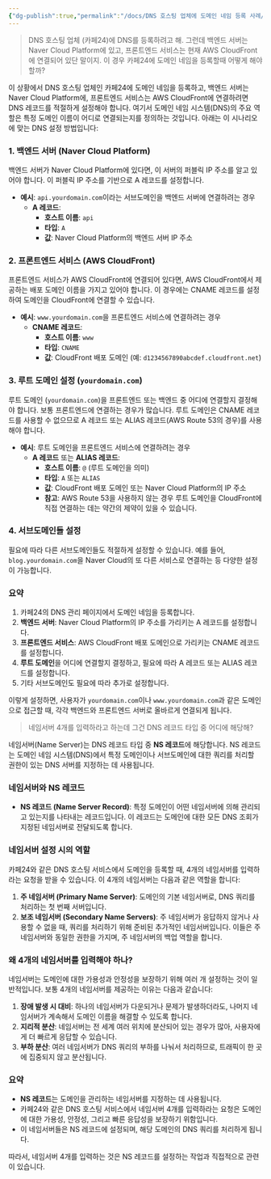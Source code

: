 ```yaml
---
{"dg-publish":true,"permalink":"/docs/DNS 호스팅 업체에 도메인 네임 등록 사례/","title":"DNS 호스팅 업체에 도메인 네임 등록 사례"}
---
```



> DNS 호스팅 업체 (카페24)에 DNS를 등록하려고 해. 그런데 백엔드 서버는 Naver Cloud Platform에 있고, 프론트엔드 서비스는 현재 AWS CloudFront에 연결되어 있단 말이지. 이 경우 카페24에 도메인 네임을 등록할때 어떻게 해야할까?

이 상황에서 DNS 호스팅 업체인 카페24에 도메인 네임을 등록하고, 백엔드 서버는 Naver Cloud Platform에, 프론트엔드 서비스는 AWS CloudFront에 연결하려면 DNS 레코드를 적절하게 설정해야 합니다. 여기서 도메인 네임 시스템(DNS)의 주요 역할은 특정 도메인 이름이 어디로 연결되는지를 정의하는 것입니다. 아래는 이 시나리오에 맞는 DNS 설정 방법입니다:

### 1. 백엔드 서버 (Naver Cloud Platform)

백엔드 서버가 Naver Cloud Platform에 있다면, 이 서버의 퍼블릭 IP 주소를 알고 있어야 합니다. 이 퍼블릭 IP 주소를 기반으로 A 레코드를 설정합니다.

- **예시**: `api.yourdomain.com`이라는 서브도메인을 백엔드 서버에 연결하려는 경우
  - **A 레코드**:
    - **호스트 이름**: `api`
    - **타입**: `A`
    - **값**: Naver Cloud Platform의 백엔드 서버 IP 주소

### 2. 프론트엔드 서비스 (AWS CloudFront)

프론트엔드 서비스가 AWS CloudFront에 연결되어 있다면, AWS CloudFront에서 제공하는 배포 도메인 이름을 가지고 있어야 합니다. 이 경우에는 CNAME 레코드를 설정하여 도메인을 CloudFront에 연결할 수 있습니다.

- **예시**: `www.yourdomain.com`을 프론트엔드 서비스에 연결하려는 경우
  - **CNAME 레코드**:
    - **호스트 이름**: `www`
    - **타입**: `CNAME`
    - **값**: CloudFront 배포 도메인 (예: `d1234567890abcdef.cloudfront.net`)

### 3. 루트 도메인 설정 (`yourdomain.com`)

루트 도메인 (`yourdomain.com`)을 프론트엔드 또는 백엔드 중 어디에 연결할지 결정해야 합니다. 보통 프론트엔드에 연결하는 경우가 많습니다. 루트 도메인은 CNAME 레코드를 사용할 수 없으므로 A 레코드 또는 ALIAS 레코드(AWS Route 53의 경우)를 사용해야 합니다.

- **예시**: 루트 도메인을 프론트엔드 서비스에 연결하려는 경우
  - **A 레코드** 또는 **ALIAS 레코드**:
    - **호스트 이름**: `@` (루트 도메인을 의미)
    - **타입**: `A` 또는 `ALIAS`
    - **값**: CloudFront 배포 도메인 또는 Naver Cloud Platform의 IP 주소
    - **참고**: AWS Route 53을 사용하지 않는 경우 루트 도메인을 CloudFront에 직접 연결하는 데는 약간의 제약이 있을 수 있습니다.

### 4. 서브도메인들 설정

필요에 따라 다른 서브도메인들도 적절하게 설정할 수 있습니다. 예를 들어, `blog.yourdomain.com`을 Naver Cloud의 또 다른 서비스로 연결하는 등 다양한 설정이 가능합니다.

### 요약

1. 카페24의 DNS 관리 페이지에서 도메인 네임을 등록합니다.
2. **백엔드 서버**: Naver Cloud Platform의 IP 주소를 가리키는 A 레코드를 설정합니다.
3. **프론트엔드 서비스**: AWS CloudFront 배포 도메인으로 가리키는 CNAME 레코드를 설정합니다.
4. **루트 도메인**을 어디에 연결할지 결정하고, 필요에 따라 A 레코드 또는 ALIAS 레코드를 설정합니다.
5. 기타 서브도메인도 필요에 따라 추가로 설정합니다.

이렇게 설정하면, 사용자가 `yourdomain.com`이나 `www.yourdomain.com`과 같은 도메인으로 접근할 때, 각각 백엔드와 프론트엔드 서버로 올바르게 연결되게 됩니다.

> 네임서버 4개를 입력하라고 하는데 그건 DNS 레코드 타입 중 어디에 해당해?

네임서버(Name Server)는 DNS 레코드 타입 중 **NS 레코드**에 해당합니다. NS 레코드는 도메인 네임 시스템(DNS)에서 특정 도메인이나 서브도메인에 대한 쿼리를 처리할 권한이 있는 DNS 서버를 지정하는 데 사용됩니다. 

### 네임서버와 NS 레코드

- **NS 레코드 (Name Server Record)**: 특정 도메인이 어떤 네임서버에 의해 관리되고 있는지를 나타내는 레코드입니다. 이 레코드는 도메인에 대한 모든 DNS 조회가 지정된 네임서버로 전달되도록 합니다.

### 네임서버 설정 시의 역할

카페24와 같은 DNS 호스팅 서비스에서 도메인을 등록할 때, 4개의 네임서버를 입력하라는 요청을 받을 수 있습니다. 이 4개의 네임서버는 다음과 같은 역할을 합니다:

1. **주 네임서버 (Primary Name Server)**: 도메인의 기본 네임서버로, DNS 쿼리를 처리하는 첫 번째 서버입니다.
2. **보조 네임서버 (Secondary Name Servers)**: 주 네임서버가 응답하지 않거나 사용할 수 없을 때, 쿼리를 처리하기 위해 준비된 추가적인 네임서버입니다. 이들은 주 네임서버와 동일한 권한을 가지며, 주 네임서버의 백업 역할을 합니다.

### 왜 4개의 네임서버를 입력해야 하나?

네임서버는 도메인에 대한 가용성과 안정성을 보장하기 위해 여러 개 설정하는 것이 일반적입니다. 보통 4개의 네임서버를 제공하는 이유는 다음과 같습니다:

1. **장애 발생 시 대비**: 하나의 네임서버가 다운되거나 문제가 발생하더라도, 나머지 네임서버가 계속해서 도메인 이름을 해결할 수 있도록 합니다.
2. **지리적 분산**: 네임서버는 전 세계 여러 위치에 분산되어 있는 경우가 많아, 사용자에게 더 빠르게 응답할 수 있습니다.
3. **부하 분산**: 여러 네임서버가 DNS 쿼리의 부하를 나눠서 처리하므로, 트래픽이 한 곳에 집중되지 않고 분산됩니다.

### 요약

- **NS 레코드**는 도메인을 관리하는 네임서버를 지정하는 데 사용됩니다.
- 카페24와 같은 DNS 호스팅 서비스에서 네임서버 4개를 입력하라는 요청은 도메인에 대한 가용성, 안정성, 그리고 빠른 응답성을 보장하기 위함입니다.
- 이 네임서버들은 NS 레코드에 설정되며, 해당 도메인의 DNS 쿼리를 처리하게 됩니다.

따라서, 네임서버 4개를 입력하는 것은 NS 레코드를 설정하는 작업과 직접적으로 관련이 있습니다.
